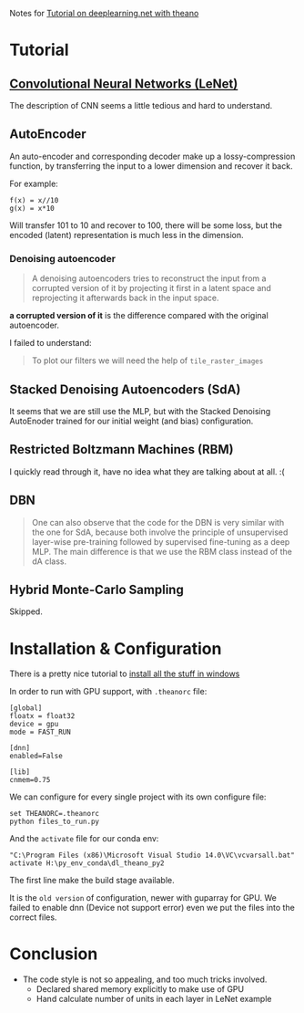 Notes for [Tutorial on deeplearning.net with theano](http://deeplearning.net/tutorial/contents.html)

# Tutorial

## [Convolutional Neural Networks (LeNet)](http://deeplearning.net/tutorial/lenet.html)

The description of CNN seems a little tedious and hard to understand.


## AutoEncoder

An auto-encoder and corresponding decoder make up a lossy-compression function, by transferring the input to a lower dimension and recover it back.

For example: 

```
f(x) = x//10
g(x) = x*10
```

Will transfer 101 to 10 and recover to 100, there will be some loss, but the encoded (latent) representation is much less in the dimension.

### Denoising autoencoder

> A denoising autoencoders tries to reconstruct the input from a corrupted version of it by projecting it first in a latent space and reprojecting it afterwards back in the input space.

**a corrupted version of it** is the difference compared with the original autoencoder.

I failed to understand:

> To plot our filters we will need the help of `tile_raster_images`

## Stacked Denoising Autoencoders (SdA)

It seems that we are still use the MLP, but with the Stacked Denoising AutoEnoder trained for our initial weight (and bias) configuration.

## Restricted Boltzmann Machines (RBM)

I quickly read through it, have no idea what they are talking about at all. :(

## DBN

> One can also observe that the code for the DBN is very similar with the one for SdA, because both involve the principle of unsupervised layer-wise pre-training followed by supervised fine-tuning as a deep MLP. The main difference is that we use the RBM class instead of the dA class.

## Hybrid Monte-Carlo Sampling

Skipped.

# Installation & Configuration

There is a pretty nice tutorial to [install all the stuff in windows](https://github.com/Theano/Theano/issues/5348)


In order to run with GPU support, with `.theanorc` file:

```
[global]
floatx = float32
device = gpu
mode = FAST_RUN

[dnn]
enabled=False

[lib]
cnmem=0.75
```

We can configure for every single project with its own configure file:

```
set THEANORC=.theanorc
python files_to_run.py
```

And the `activate` file for our conda env:

```
"C:\Program Files (x86)\Microsoft Visual Studio 14.0\VC\vcvarsall.bat"
activate H:\py_env_conda\dl_theano_py2
```

The first line make the build stage available.

It is the `old version` of configuration, newer with guparray for GPU. We failed to enable dnn (Device not support error) even we put the files into the correct files.


# Conclusion

* The code style is not so appealing, and too much tricks involved.
    - Declared shared memory explicitly to make use of GPU
    - Hand calculate number of units in each layer in LeNet example